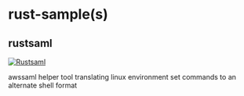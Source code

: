 # rust-sample(s)

## rustsaml

[![Rustsaml](https://github.com/tsmoreland/rust-sample/actions/workflows/rustsaml.yml/badge.svg)](https://github.com/tsmoreland/rust-sample/actions/workflows/rustsaml.yml)

awssaml helper tool translating linux environment set commands to an alternate shell format
